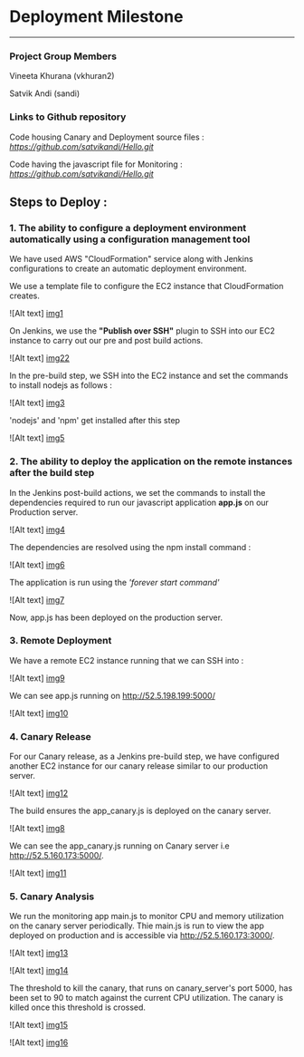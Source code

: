 # Deployment Milestone
---------------------------------------------------------------------------------------------

### Project Group Members 

Vineeta Khurana (vkhuran2)

Satvik Andi (sandi)

### Links to Github repository

Code housing Canary and Deployment source files : *https://github.com/satvikandi/Hello.git*

Code having the javascript file for Monitoring :  *https://github.com/satvikandi/Hello.git*


## Steps to Deploy :

### 1. The ability to configure a deployment environment automatically using a configuration management tool

We have used AWS "CloudFormation" service along with Jenkins configurations to create an automatic deployment environment. 

We use a template file to configure the EC2 instance that CloudFormation creates. 

![Alt text] [img1] 

On Jenkins, we use the **"Publish over SSH"** plugin to SSH into our EC2 instance to carry out our pre and post build actions.

![Alt text] [img22] 

In the pre-build step, we SSH into the EC2 instance and set the commands to install nodejs as follows :

![Alt text] [img3]

'nodejs' and 'npm' get installed after this step

![Alt text] [img5]


### 2. The ability to deploy the application on the remote instances after the build step

In the Jenkins post-build actions, we set the commands to install the dependencies required to run our javascript application **app.js** on our Production server.

![Alt text] [img4]

The dependencies are resolved using the npm install command :

![Alt text] [img6]

The application is run using the *'forever start command'*

![Alt text] [img7]

Now, app.js has been deployed on the production server.


### 3. Remote Deployment

We have a remote EC2 instance running that we can SSH into :

![Alt text] [img9]

We can see app.js running on http://52.5.198.199:5000/

![Alt text] [img10]

### 4. Canary Release

For our Canary release, as a Jenkins pre-build step, we have configured another EC2 instance for our canary release similar to our production server.

![Alt text] [img12]

The build ensures the app_canary.js is deployed on the canary server.

![Alt text] [img8]

We can see the app_canary.js running on Canary server i.e http://52.5.160.173:5000/.

![Alt text] [img11]

### 5. Canary Analysis

We run the monitoring app main.js to monitor CPU and memory utilization on the canary server periodically. Thie main.js is run to view the app deployed on production and is accessible via http://52.5.160.173:3000/.

![Alt text] [img13]

![Alt text] [img14]

The threshold to kill the canary, that runs on canary_server's port 5000, has been set to 90 to match against the current CPU utilization. The canary is killed once this threshold is crossed.

![Alt text] [img15]

![Alt text] [img16]

[img1]: ./Images/cloud_form_create.PNG 
[img22]: ./Images/publish_ssh1.PNG
[img3]: ./Images/pre_build.PNG
[img4]: ./Images/post_build.PNG
[img5]: ./Images/nodejs_conop.PNG
[img6]: ./Images/npm_conop.PNG
[img7]: ./Images/forever_conop.PNG
[img8]: ./Images/Canary_build.PNG
[img9]: ./Images/ec2_instances.PNG
[img10]: ./Images/prod_server.PNG
[img11]: ./Images/canary_server.PNG
[img12]: ./Images/canary_prebuild.PNG
[img13]: ./Images/node_main.PNG
[img14]: ./Images/canary_port.PNG
[img16]: ./Images/canary_killed.PNG
[img15]: ./Images/canary_limit.PNG

